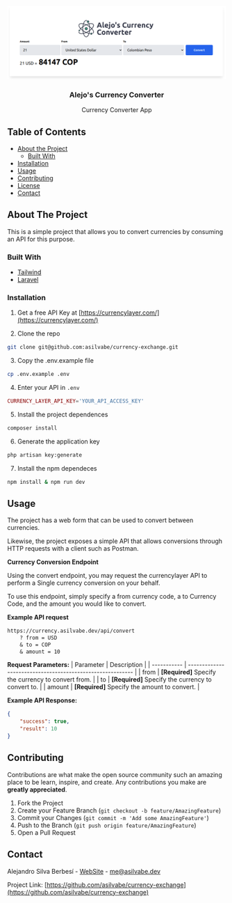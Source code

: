 <!-- PROJECT LOGO -->
<br />
<p align="center">
    <img src="./public/images/screenshot.png" alt="Logo" width="600">

  <h3 align="center">Alejo's Currency Converter</h3>

  <p align="center">
    Currency Converter App
  </p>
</p>

<!-- TABLE OF CONTENTS -->
## Table of Contents

* [About the Project](#about-the-project)
  * [Built With](#built-with)
* [Installation](#installation)
* [Usage](#usage)
* [Contributing](#contributing)
* [License](#license)
* [Contact](#contact)

<!-- ABOUT THE PROJECT -->
## About The Project

This is a simple project that allows you to convert currencies by consuming an API for this purpose.

### Built With
* [Tailwind](https://tailwindcss.com/)
* [Laravel](https://laravel.com)

### Installation

1. Get a free API Key at [https://currencylayer.com/](https://currencylayer.com/)

2. Clone the repo
```sh
git clone git@github.com:asilvabe/currency-exchange.git
```

3. Copy the .env.example file
```sh
cp .env.example .env
```

4. Enter your API in `.env`
```php
CURRENCY_LAYER_API_KEY='YOUR_API_ACCESS_KEY'
```

5. Install the project dependences
```sh
composer install
```

6. Generate the application key
```sh
php artisan key:generate
```

7. Install the npm dependeces
```sh
npm install & npm run dev
```

<!-- USAGE EXAMPLES -->
## Usage

The project has a web form that can be used to convert between currencies.  

Likewise, the project exposes a simple API that allows conversions through HTTP requests with a client such as Postman.

**Currency Conversion Endpoint**

Using the convert endpoint, you may request the currencylayer API to perform a Single currency conversion on your behalf.

To use this endpoint, simply specify a from currency code, a to Currency Code, and the amount you would like to convert.

**Example API request**

```
https://currency.asilvabe.dev/api/convert
    ? from = USD
    & to = COP
    & amount = 10
```

**Request Parameters:**
| Parameter   | Description                                                |
| ----------- | ---------------------------------------------------------- |
| from        | **[Required]** Specify the currency to convert from.       |
| to          | **[Required]** Specify the currency to convert to.         |
| amount      | **[Required]** Specify the amount to convert.              |

**Example API Response:**

```json
{
    "success": true,
    "result": 10
}
```

<!-- CONTRIBUTING -->
## Contributing

Contributions are what make the open source community such an amazing place to be learn, inspire, and create. Any contributions you make are **greatly appreciated**.

1. Fork the Project
2. Create your Feature Branch (`git checkout -b feature/AmazingFeature`)
3. Commit your Changes (`git commit -m 'Add some AmazingFeature'`)
4. Push to the Branch (`git push origin feature/AmazingFeature`)
5. Open a Pull Request

<!-- CONTACT -->
## Contact

Alejandro Silva Berbesí - [WebSite](https://asilvabe.dev) - me@asilvabe.dev

Project Link: [https://github.com/asilvabe/currency-exchange](https://github.com/asilvabe/currency-exchange)

[product-screenshot]: ./public/images/screenshot.png
